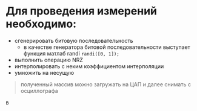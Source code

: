 # Для проведения измерений необходимо:
* сгенерировать битовую последовательность
  - в качестве генератора битовой последовательности выступает функция матлаб randi
  ```randi([0, 1]);```
* выполнить операцию NRZ
* интерполировать с неким коэффициентом интерполяции
* умножить на несущую
> полученный массив можно загружать на ЦАП и далее снимать с осциллографа

в
